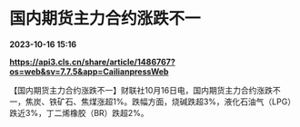 # 国内期货主力合约涨跌不一

**2023-10-16 15:16**

**https://api3.cls.cn/share/article/1486767?os=web&sv=7.7.5&app=CailianpressWeb**

【国内期货主力合约涨跌不一】财联社10月16日电，国内期货主力合约涨跌不一，焦炭、铁矿石、焦煤涨超1%。跌幅方面，烧碱跌超3%，液化石油气（LPG）跌近3%，丁二烯橡胶（BR）跌超2%。